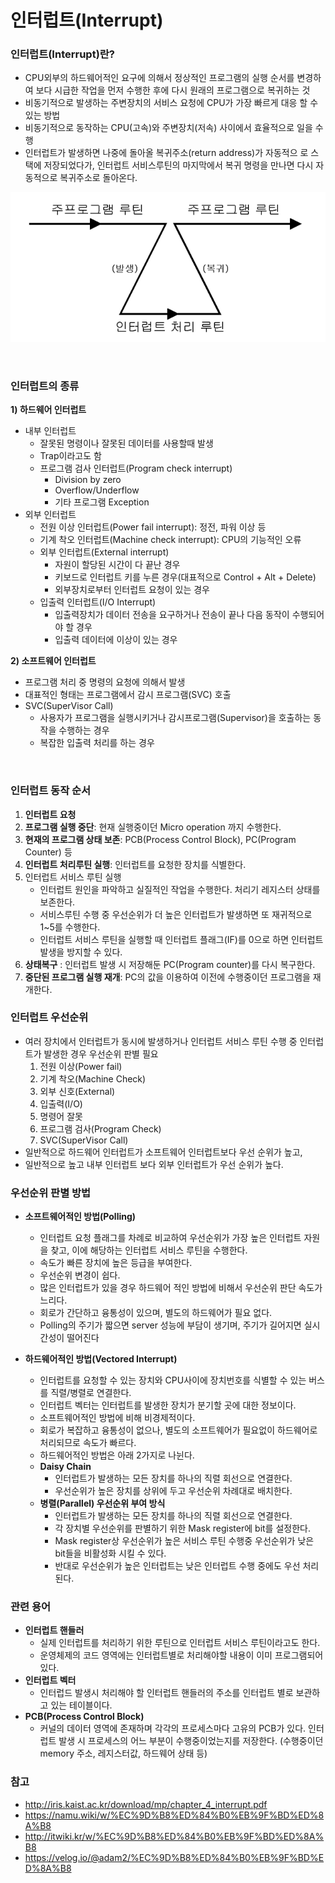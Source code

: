 # 인터럽트(Interrupt)

### 인터럽트(Interrupt)란?
- CPU외부의 하드웨어적인 요구에 의해서 정상적인 프로그램의 실행 순서를
변경하여 보다 시급한 작업을 먼저 수행한 후에 다시 원래의 프로그램으로
복귀하는 것
- 비동기적으로 발생하는 주변장치의 서비스 요청에 CPU가 가장 빠르게 대응
할 수 있는 방법
- 비동기적으로 동작하는 CPU(고속)와 주변장치(저속) 사이에서 효율적으로
일을 수행
- 인터럽트가 발생하면 나중에 돌아올 복귀주소(return address)가 자동적으
로 스택에 저장되었다가, 인터럽트 서비스루틴의 마지막에서 복귀 명령을
만나면 다시 자동적으로 복귀주소로 돌아온다. 

![Interrupt-1](https://raw.githubusercontent.com/Songwonseok/CS-Study/main/OS/images/Interrupt-1.PNG)

<br>

### 인터럽트의 종류
**1) 하드웨어 인터럽트**
- 내부 인터럽트
	- 잘못된 명령이나 잘못된 데이터를 사용할때 발생
	- Trap이라고도 함
	- 프로그램 검사 인터럽트(Program check interrupt)
		- Division by zero
		- Overflow/Underflow
		- 기타 프로그램 Exception
- 외부 인터럽트
	- 전원 이상 인터럽트(Power fail interrupt): 정전, 파워 이상 등
	- 기계 착오 인터럽트(Machine check interrupt): CPU의 기능적인 오류
	- 외부 인터럽트(External interrupt)
		- 자원이 할당된 시간이 다 끝난 경우
		- 키보드로 인터럽트 키를 누른 경우(대표적으로 Control + Alt + Delete)
		- 외부장치로부터 인터럽트 요청이 있는 경우
	- 입출력 인터럽트(I/O Interrupt)
		- 입출력장치가 데이터 전송을 요구하거나 전송이 끝나 다음 동작이 수행되어야 할 경우
		- 입출력 데이터에 이상이 있는 경우

**2) 소프트웨어 인터럽트**
- 프로그램 처리 중 명령의 요청에 의해서 발생
- 대표적인 형태는 프로그램에서 감시 프로그램(SVC) 호출
- SVC(SuperVisor Call)
	- 사용자가 프로그램을 실행시키거나 감시프로그램(Supervisor)을 호출하는 동작을 수행하는 경우
	- 복잡한 입출력 처리를 하는 경우
<br>

### 인터럽트 동작 순서

1. **인터럽트 요청**
2. **프로그램 실행 중단**: 현재 실행중이던 Micro operation 까지 수행한다.
3. **현재의 프로그램 상태 보존**: PCB(Process Control Block), PC(Program Counter) 등
4. **인터럽트 처리루틴 실행**: 인터럽트를 요청한 장치를 식별한다.
5. 인터럽트 서비스 루틴 실행
   - 인터럽트 원인을 파악하고 실질적인 작업을 수행한다. 처리기 레지스터 상태를 보존한다.
   - 서비스루틴 수행 중 우선순위가 더 높은 인터럽트가 발생하면 또 재귀적으로 1~5를 수행한다.
   - 인터럽트 서비스 루틴을 실행할 때 인터럽트 플래그(IF)를 0으로 하면 인터럽트 발생을 방지할 수 있다.
6. **상태복구** : 인터럽트 발생 시 저장해둔 PC(Program counter)를 다시 복구한다.
7. **중단된 프로그램 실행 재개**: PC의 값을 이용하여 이전에 수행중이던 프로그램을 재개한다.



### 인터럽트 우선순위

- 여러 장치에서 인터럽트가 동시에 발생하거나 인터럽트 서비스 루틴 수행 중 인터럽트가 발생한 경우 우선순위 판별 필요
	1. 전원 이상(Power fail)
	2. 기계 착오(Machine Check)
	3. 외부 신호(External)
	4. 입출력(I/O)
	5. 명령어 잘못
	6. 프로그램 검사(Program Check)
	7. SVC(SuperVisor Call)
- 일반적으로 하드웨어 인터럽트가 소프트웨어 인터럽트보다 우선 순위가 높고,
- 일반적으로 높고 내부 인터럽트 보다 외부 인터럽트가 우선 순위가 높다.



### 우선순위 판별 방법
- **소프트웨어적인 방법(Polling)**
	- 인터럽트 요청 플래그를 차례로 비교하여 우선순위가 가장 높은 인터럽트 자원을 찾고, 이에 해당하는 인터럽트 서비스 루틴을 수행한다.
	- 속도가 빠른 장치에 높은 등급을 부여한다.
	- 우선순위 변경이 쉽다.
	- 많은 인터럽트가 있을 경우 하드웨어 적인 방법에 비해서 우선순위 판단 속도가 느리다.
	- 회로가 간단하고 융통성이 있으며, 별도의 하드웨어가 필요 없다.
	- Polling의 주기가 짧으면 server 성능에 부담이 생기며, 주기가 길어지면 실시간성이 떨어진다

- **하드웨어적인 방법(Vectored Interrupt)**
	- 인터럽트를 요청할 수 있는 장치와 CPU사이에 장치번호를 식별할 수 있는 버스를 직렬/병렬로 연결한다.
	- 인터럽트 벡터는 인터럽트를 발생한 장치가 분기할 곳에 대한 정보이다.
	- 소프트웨어적인 방법에 비해 비경제적이다.
	- 회로가 복잡하고 융통성이 없으나, 별도의 소프트웨어가 필요없이 하드웨어로 처리되므로 속도가 빠르다.
	- 하드웨어적인 방법은 아래 2가지로 나뉜다.
	- **Daisy Chain**
		- 인터럽트가 발생하는 모든 장치를 하나의 직렬 회선으로 연결한다.
		- 우선순위가 높은 장치를 상위에 두고 우선순위 차례대로 배치한다.
	- **병렬(Parallel) 우선순위 부여 방식**
		- 인터럽트가 발생하는 모든 장치를 하나의 직렬 회선으로 연결한다.
		- 각 장치별 우선순위를 판별하기 위한 Mask register에 bit를 설정한다.
		- Mask register상 우선순위가 높은 서비스 루틴 수행중 우선순위가 낮은 bit들을 비활성화 시킬 수 있다.
		- 반대로 우선순위가 높은 인터럽트는 낮은 인터럽트 수행 중에도 우선 처리된다.

### 관련 용어
- **인터럽트 핸들러**
	- 실제 인터럽트를 처리하기 위한 루틴으로 인터럽트 서비스 루틴이라고도 한다.
	- 운영체제의 코드 영역에는 인터럽트별로 처리해야할 내용이 이미 프로그램되어 있다.
- **인터럽트 벡터**
	- 인터럽드 발생시 처리해야 할 인터럽트 핸들러의 주소를 인터럽트 별로 보관하고 있는 테이블이다.
- **PCB(Process Control Block)**
	- 커널의 데이터 영역에 존재하며 각각의 프로세스마다 고유의 PCB가 있다.
인터럽트 발생 시 프로세스의 어느 부분이 수행중이었는지를 저장한다.
(수행중이던 memory 주소, 레지스터값, 하드웨어 상태 등)


### 참고
- http://iris.kaist.ac.kr/download/mp/chapter_4_interrupt.pdf
- https://namu.wiki/w/%EC%9D%B8%ED%84%B0%EB%9F%BD%ED%8A%B8
- http://itwiki.kr/w/%EC%9D%B8%ED%84%B0%EB%9F%BD%ED%8A%B8
- https://velog.io/@adam2/%EC%9D%B8%ED%84%B0%EB%9F%BD%ED%8A%B8